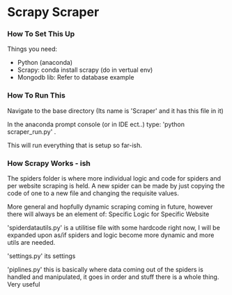 # Scrapy Scraper



### How To Set This Up

Things you need:
- Python (anaconda)
- Scrapy: conda install scrapy (do in vertual env)
- Mongodb lib: Refer to database example

### How To Run This

Navigate to the base directory (Its name is 'Scraper' and it has this file in it)

In the anaconda prompt console (or in IDE ect..) type: 'python scraper_run.py' .

This will run everything that is setup so far-ish.


### How Scrapy Works - ish
The spiders folder is where more individual logic and code for spiders and per website scraping is held.
A new spider can be made by just copying the code of one to a new file and changing the requisite values.

More general and hopfully dynamic scraping coming in future, however there will always be an element of: Specific Logic for Specific Website

'spiderdatautils.py' is a utilitise file with some hardcode right now, I will be expanded upon as/if spiders and logic become more dynamic and more utils are needed.

'settings.py' its settings

'piplines.py' this is basically where data coming out of the spiders is handled and manipulated, it goes in order and stuff there is a whole thing. Very useful



